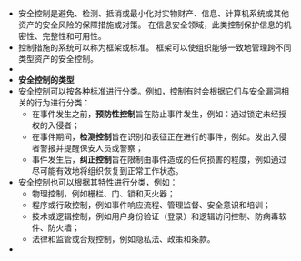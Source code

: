 - 安全控制是避免、检测、抵消或最小化对实物财产、信息、计算机系统或其他资产的安全风险的保障措施或对策。 在信息安全领域，此类控制保护信息的机密性、完整性和可用性。
- 控制措施的系统可以称为框架或标准。 框架可以使组织能够一致地管理跨不同类型资产的安全控制。
-
- **安全控制的类型**
- 安全控制可以按各种标准进行分类。例如，控制有时会根据它们与安全漏洞相关的行为进行分类：
	- 在事件发生之前，**预防性控制**旨在防止事件发生，例如：通过锁定未经授权的入侵者；
	- 在事件期间，**检测控制**旨在识别和表征正在进行的事件，例如。发出入侵者警报并提醒保安人员或警察；
	- 事件发生后，**纠正控制**旨在限制由事件造成的任何损害的程度，例如通过尽可能有效地将组织恢复到正常工作状态。
- 安全控制也可以根据其特性进行分类，例如：
	- 物理控制，例如栅栏、门、锁和灭火器；
	- 程序或行政控制，例如事件响应流程、管理监督、安全意识和培训；
	- 技术或逻辑控制，例如用户身份验证（登录）和逻辑访问控制、防病毒软件、防火墙；
	- 法律和监管或合规控制，例如隐私法、政策和条款。
-